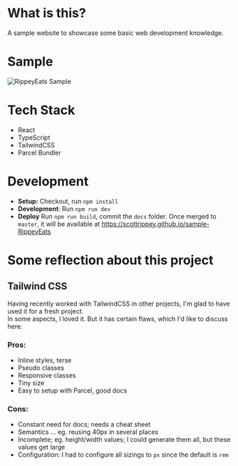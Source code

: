 # What is this?
A sample website to showcase some basic web development knowledge.

# Sample
![RippeyEats Sample](https://user-images.githubusercontent.com/430608/91997404-4a8c3000-ecf7-11ea-8068-d63ab8f34a84.gif)



# Tech Stack
- React
- TypeScript
- TailwindCSS
- Parcel Bundler

# Development

- **Setup:** Checkout, run `npm install`
- **Development**: Run `npm run dev`
- **Deploy** Run `npm run build`, commit the `docs` folder.  Once merged to `master`, it will be available at https://scottrippey.github.io/sample-RippeyEats



# Some reflection about this project

## Tailwind CSS
Having recently worked with TailwindCSS in other projects, I'm glad to have used it for a fresh project.  
In some aspects, I loved it.  But it has certain flaws, which I'd like to discuss here.  

### Pros:
- Inline styles, terse
- Pseudo classes
- Responsive classes
- Tiny size
- Easy to setup with Parcel, good docs

### Cons:
- Constant need for docs; needs a cheat sheet
- Semantics ... eg. reusing 40px in several places
- Incomplete; eg. height/width values; I could generate them all, but these values get large
- Configuration: I had to configure all sizings to `px` since the default is `rem`
